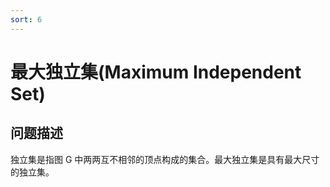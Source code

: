 ```yaml
---
sort: 6
---
```

# 最大独立集(Maximum Independent Set)

## 问题描述
独立集是指图 G 中两两互不相邻的顶点构成的集合。最大独立集是具有最大尺寸的独立集。   

